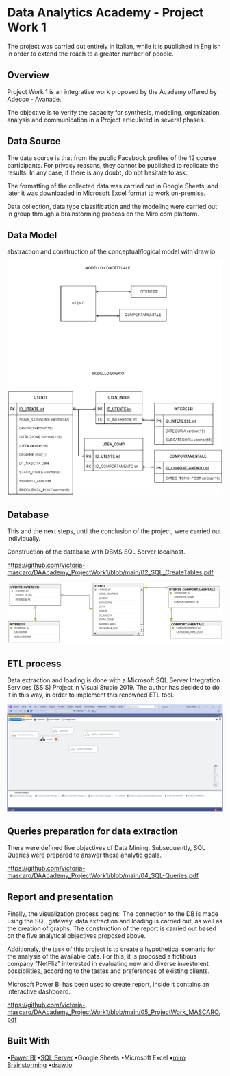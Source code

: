 # Data Analytics Academy - Project Work 1

The project was carried out entirely in Italian, while it is published in English in order to extend the reach to a greater number of people.

## Overview

Project Work 1 is an integrative work proposed by the Academy offered by Adecco - Avanade. 

The objective is to verify the capacity for synthesis, modeling, organization, analysis and communication in a Project articulated in several phases.

## Data Source

The data source is that from the public Facebook profiles of the 12 course participants. For privacy reasons, they cannot be published to replicate the results. In any case, if there is any doubt, do not hesitate to ask.

The formatting of the collected data was carried out in Google Sheets, and later it was downloaded in Microsoft Excel format to work on-premise.

Data collection, data type classification and the modeling were carried out in group through a brainstorming process on the Miro.com platform.

## Data Model

abstraction and construction of the conceptual/logical model with draw.io

<img width="620" alt="DataModel" src="https://github.com/victoria-mascaro/DAAcademy_ProjectWork1/blob/main/01_Model-CL.png">

## Database

This and the next steps, until the conclusion of the project, were carried out individually.

Construction of the database with DBMS SQL Server localhost.

https://github.com/victoria-mascaro/DAAcademy_ProjectWork1/blob/main/02_SQL_CreateTables.pdf

<img width="620" alt="SQLdiagram" src="https://github.com/victoria-mascaro/DAAcademy_ProjectWork1/blob/main/02b_SQL-Diagram.png">

## ETL process

Data extraction and loading is done with a Microsoft SQL Server Integration Services (SSIS) Project in Visual Studio 2019. The author has decided to do it in this way, in order to implement this renowned ETL tool.

<img width="720" alt="ETL" src="https://github.com/victoria-mascaro/DAAcademy_ProjectWork1/blob/main/03_EL.png">

## Queries preparation for data extraction

There were defined five objectives of Data Mining. Subsequently, SQL Queries were prepared to answer these analytic goals.

https://github.com/victoria-mascaro/DAAcademy_ProjectWork1/blob/main/04_SQL-Queries.pdf

## Report and presentation

Finally, the visualization process begins: The connection to the DB is made using the SQL gateway. data extraction and loading is carried out, as well as the creation of graphs. The construction of the report is carried out based on the five analytical objectives proposed above.

Additionaly, the task of this project is to create a hypothetical scenario for the analysis of the available data. For this, it is proposed a fictitious company "NetFliz" interested in evaluating new and diverse investment possibilities, according to the tastes and preferences of existing clients.

Microsoft Power BI has been used to create report, inside it contains an interactive dashboard.

https://github.com/victoria-mascaro/DAAcademy_ProjectWork1/blob/main/05_ProjectWork_MASCARO.pdf

## Built With

•[Power BI](https://powerbi.microsoft.com/en-us/)
•[SQL Server](https://www.microsoft.com/en-us/sql-server/sql-server-downloads)
•Google Sheets
•Microsoft Excel
•[miro Brainstorming](https://miro.com/)
•[draw.io](https://app.diagrams.net/)
